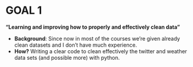 # GOAL 1 

**“Learning and improving how to properly and effectively clean data”** 
  * **Background**: Since now in most of the courses we’re given already clean datasets and I don’t have much experience.
 * **How?** Writing a clear code to clean effectively the twitter and weather data sets
(and possible more) with python.

